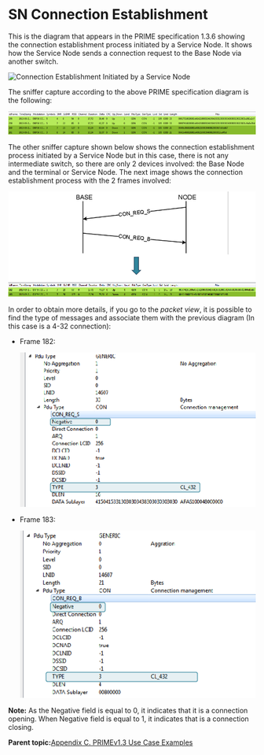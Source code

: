 # SN Connection Establishment

This is the diagram that appears in the PRIME specification 1.3.6 showing the connection establishment process initiated by a Service Node. It shows how the Service Node sends a connection request to the Base Node via another switch.

![](GUID-709DAB78-2D5A-412F-B5D4-4159131FF7A7-low.jpg "Connection Establishment Initiated by a Service Node")

The sniffer capture according to the above PRIME specification diagram is the following:

![](GUID-7069FF6E-461D-443E-ABD0-407F67387232-low.png)

The other sniffer capture shown below shows the connection establishment process initiated by a Service Node but in this case, there is not any intermediate switch, so there are only 2 devices involved: the Base Node and the terminal or Service Node. The next image shows the connection establishment process with the 2 frames involved:

![](GUID-9FBD7DCE-F747-434F-81F3-BACD669DE378-low.png)

In order to obtain more details, if you go to the *packet view*, it is possible to find the type of messages and associate them with the previous diagram \(In this case is a 4-32 connection\):

-   Frame 182:

    ![](GUID-9441A04B-5DAA-41B5-9E63-42C2AB99F0BD-low.png)

-   Frame 183:

    ![](GUID-C3329BC7-EDCE-4F15-A6BF-A4B5EC2FD1A3-low.png)


**Note:** As the Negative field is equal to 0, it indicates that it is a connection opening. When Negative field is equal to 1, it indicates that is a connection closing.

**Parent topic:**[Appendix C. PRIMEv1.3 Use Case Examples](GUID-373ECDE6-AFFD-44B5-AE97-7CF1A8FCC4AD.md)

